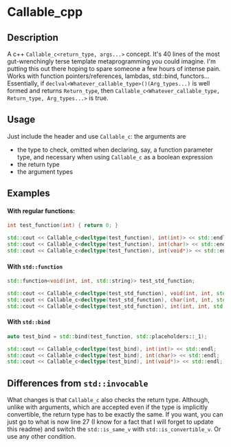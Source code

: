 # Callable_cpp
## Description
A c++ `Callable_c<return_type, args...>` concept. It's 40 lines of the most gut-wrenchingly terse template metaprogramming you could imagine. I'm putting this out there hoping to spare someone a few hours of intense pain. Works with function pointers/references, lambdas, std::bind, functors...
Essentially, if `declval<Whatever_callable_type>()(Arg_types...)` is well formed and returns `Return_type`, then `Callable_c<Whatever_callable_type, Return_type, Arg_types...>` is true.
## Usage
Just include the header and use `Callable_c`: the arguments are

- the type to check, omitted when declaring, say, a function parameter type, and necessary when using `Callable_c` as a boolean expression
- the return type
- the argument types
## Examples
#### With regular functions:
``` c++
int test_function(int) { return 0; }

std::cout << Callable_c<decltype(test_function), int(int)> << std::endl;   // outputs: true
std::cout << Callable_c<decltype(test_function), int(char)> << std::endl;  // outputs: true (implicitly convertible)
std::cout << Callable_c<decltype(test_function), int(void*)> << std::endl; // outputs: false (void* is not implicitly convertible to int)
```
#### With `std::function`
``` c++
std::function<void(int, int, std::string)> test_std_function;

std::cout << Callable_c<decltype(test_std_function), void(int, int, std::string)> << std::endl; // outputs: true
std::cout << Callable_c<decltype(test_std_function), char(int, int, std::string)> << std::endl; // outputs: false (char is not equal to int)
std::cout << Callable_c<decltype(test_std_function), int(int, int, std::string)> << std::endl;  // outputs: false (void is not equal to int)
```
#### With `std::bind`
``` c++
auto test_bind = std::bind(test_function, std::placeholders::_1);

std::cout << Callable_c<decltype(test_bind), int(int)> << std::endl;   // outputs: true
std::cout << Callable_c<decltype(test_bind), int(char)> << std::endl;  // outputs: true (implicitly convertible)
std::cout << Callable_c<decltype(test_bind), int(void*)> << std::endl; // outputs: false (void* is not implicitly convertible to int)
```
## Differences from `std::invocable`
What changes is that `Callable_c` also checks the return type. Although, unlike with arguments, which are accepted even if the type is implicitly convertible, the return type has to be exactly the same. If you want, you can just go to what is now line 27 (I know for a fact that I will forget to update this readme) and switch the `std::is_same_v` with `std::is_convertible_v`. Or use any other condition.
